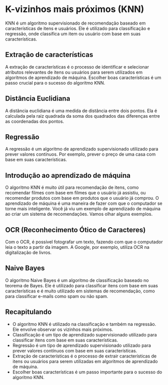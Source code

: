 # K-vizinhos mais próximos (KNN)

KNN é um algoritmo supervisionado de recomendação baseado em características de itens e usuários. Ele é utilizado para classificação e regressão, onde classifica um item ou usuário com base em suas características.

## Extração de características

A extração de características é o processo de identificar e selecionar atributos relevantes de itens ou usuários para serem utilizados em algoritmos de aprendizado de máquina. Escolher boas características é um passo crucial para o sucesso do algoritmo KNN.

## Distância Euclidiana

A distância euclidiana é uma medida de distância entre dois pontos. Ela é calculada pela raiz quadrada da soma dos quadrados das diferenças entre as coordenadas dos pontos.

## Regressão

A regressão é um algoritmo de aprendizado supervisionado utilizado para prever valores contínuos. Por exemplo, prever o preço de uma casa com base em suas características.

## Introdução ao aprendizado de máquina

O algoritmo KNN é muito útil para recomendação de itens, como recomendar filmes com base em filmes que o usuário já assistiu, ou recomendar produtos com base em produtos que o usuário já comprou. O aprendizado de máquina é uma maneira de fazer com que o computador se torne mais inteligente. Você já viu um exemplo de aprendizado de máquina ao criar um sistema de recomendações. Vamos olhar alguns exemplos.

## OCR (Reconhecimento Ótico de Caracteres)

Com o OCR, é possível fotografar um texto, fazendo com que o computador leia o texto a partir da imagem. A Google, por exemplo, utiliza OCR na digitalização de livros.

## Naive Bayes

O algoritmo Naive Bayes é um algoritmo de classificação baseado no teorema de Bayes. Ele é utilizado para classificar itens com base em suas características e é muito utilizado em sistemas de recomendação, como para classificar e-mails como spam ou não spam.

## Recapitulando

- O algoritmo KNN é utilizado na classificação e também na regressão. Ele envolve observar os vizinhos mais próximos.
- Classificação é um tipo de aprendizado supervisionado utilizado para classificar itens com base em suas características.
- Regressão é um tipo de aprendizado supervisionado utilizado para prever valores contínuos com base em suas características.
- Extração de características é o processo de extrair características de itens ou usuários para serem utilizadas em algoritmos de aprendizado de máquina.
- Escolher boas características é um passo importante para o sucesso do algoritmo KNN.
